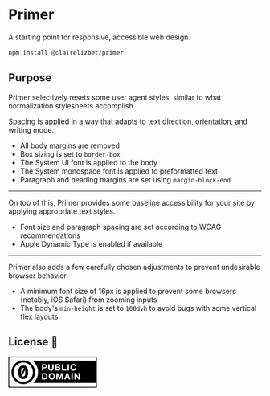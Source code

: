 # Primer

A starting point for responsive, accessible web design.

```sh
npm install @clairelizbet/primer
```

## Purpose

Primer selectively resets some user agent styles, similar to what
normalization stylesheets accomplish.

Spacing is applied in a way that adapts to text direction, orientation, and
writing mode.

- All body margins are removed
- Box sizing is set to `border-box`
- The System UI font is applied to the body
- The System monospace font is applied to preformatted text
- Paragraph and heading margins are set using `margin-block-end`

---

On top of this, Primer provides some baseline accessibility for your site by
applying appropriate text styles.

- Font size and paragraph spacing are set according to WCAG recommendations
- Apple Dynamic Type is enabled if available

---

Primer also adds a few carefully chosen adjustments to prevent undesirable
browser behavior.

- A minimum font size of 16px is applied to prevent some browsers
  (notably, iOS Safari) from zooming inputs
- The body's `min-height` is set to `100dvh` to avoid bugs with some vertical
  flex layouts

## License 📃

[![CC0 Public Domain](https://raw.githubusercontent.com/clairelizbet/licenses/main/creative-commons/cc-zero/cc-zero.svg)](license.md)
